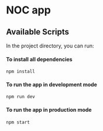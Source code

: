 # NOC app

## Available Scripts

In the project directory, you can run:

#### To install all dependencies

```
npm install
```

#### To run the app in development mode

```
npm run dev
```

#### To run the app in production mode

```
npm start
```
